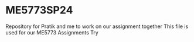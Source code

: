 # ME5773SP24
Repository for Pratik and me to work on our assignment together
This file is used for our ME5773 Assignments 
Try
